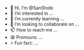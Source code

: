 - 👋 Hi, I’m @SanShobi
- 👀 I’m interested in ...
- 🌱 I’m currently learning ...
- 💞️ I’m looking to collaborate on ...
- 📫 How to reach me ...
- 😄 Pronouns: ...
- ⚡ Fun fact: ...

<!---
SanShobi/SanShobi is a ✨ special ✨ repository because its `README.md` (this file) appears on your GitHub profile.
You can click the Preview link to take a look at your changes.
--->
